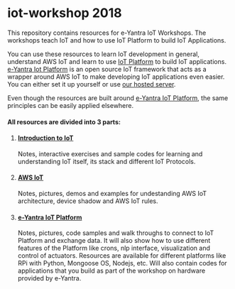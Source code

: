 # iot-workshop 2018
This repository contains resources for e-Yantra IoT Workshops. The workshops teach IoT and how to use IoT Platform to 
build IoT Applications. 

You can use these resources to learn IoT development in general, understand AWS IoT and learn to use [IoT Platform](https://github.com/E-yantra/iot-platform) to build IoT applications. [e-Yantra Iot Platform](https://github.com/E-yantra/iot-platform) is an open source IoT framework that acts as a wrapper around AWS IoT to make developing IoT applications even easier. You can either set it up yourself or use [our hosted server](http://iot.e-yantra.com).  

Even though the resources are built around [e-Yantra IoT Platform](https://github.com/E-yantra/iot-platform), the same principles can be easily applied elsewhere.



#### All resources are divided into 3 parts:
1. #### [Introduction to IoT](./intro-to-iot)

    Notes, interactive exercises and sample codes for learning and understanding IoT itself, its stack and different IoT Protocols.

2. #### [AWS IoT](./aws-iot)

    Notes, pictures, demos and examples for undestanding AWS IoT architecture, device shadow and AWS IoT rules.
    
3. #### [e-Yantra IoT Platform](./iot-platform)

    Notes, pictures, code samples and walk throughs to connect to IoT Platform and exchange data. It will also show how to use 
    different features of the Platform like crons, nlp interface, visualization and control of actuators. Resources are available 
    for different platforms like RPi with Python, Mongoose OS, Nodejs, etc. Will also contain codes for applications that you build 
    as part of the workshop on hardware provided by e-Yantra.
    
